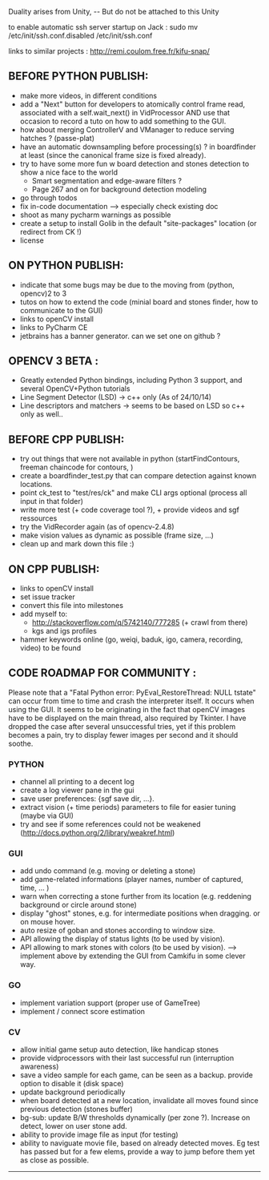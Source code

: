 
Duality arises from Unity, -- But do not be attached to this Unity

to enable automatic ssh server startup on Jack :
sudo mv /etc/init/ssh.conf.disabled /etc/init/ssh.conf

links to similar projects : http://remi.coulom.free.fr/kifu-snap/



## BEFORE PYTHON PUBLISH:

- make more videos, in different conditions
- add a "Next" button for developers to atomically control frame read, associated with a self.wait_next() in VidProcessor  AND use that occasion to record a tuto on how to add something to the GUI.
- how about merging ControllerV and VManager to reduce serving hatches ? (passe-plat)
- have an automatic downsampling before processing(s) ? in boardfinder at least (since the canonical frame size is fixed already).
- try to have some more fun w board detection and stones detection to show a nice face to the world
    * Smart segmentation and edge-aware filters ?
    * Page 267 and on for background detection modeling
- go through todos
- fix in-code documentation  --> especially check existing doc
- shoot as many pycharm warnings as possible
- create a setup to install Golib in the default "site-packages" location (or redirect from CK !)
- license


## ON PYTHON PUBLISH:

- indicate that some bugs may be due to the moving from (python, opencv)2 to 3
- tutos on how to extend the code (minial board and stones finder, how to communicate to the GUI)
- links to openCV install
- links to PyCharm CE
- jetbrains has a banner generator. can we set one on github ?


## OPENCV 3 BETA :

- Greatly extended Python bindings, including Python 3 support, and several OpenCV+Python tutorials
- Line Segment Detector (LSD)     -> c++ only (As of 24/10/14)
- Line descriptors and matchers   -> seems to be based on LSD so c++ only as well..


## BEFORE CPP PUBLISH:

- try out things that were not available in python (startFindContours, freeman chaincode for contours, )
- create a boardfinder_test.py that can compare detection against known locations.
- point ck_test to "test/res/ck" and make CLI args optional (process all input in that folder)
- write more test (+ code coverage tool ?), + provide videos and sgf ressources
- try the VidRecorder again (as of opencv-2.4.8)
- make vision values as dynamic as possible (frame size, ...)
- clean up and mark down this file :)


## ON CPP PUBLISH:

- links to openCV install
- set issue tracker
- convert this file into milestones
- add myself to:
    * http://stackoverflow.com/q/5742140/777285  (+ crawl from there)
    * kgs and igs profiles
- hammer keywords online (go, weiqi, baduk, igo, camera, recording, video) to be found


## CODE ROADMAP FOR COMMUNITY :

Please note that a "Fatal Python error: PyEval_RestoreThread: NULL tstate" can occur from time to time and crash the
interpreter itself. It occurs when using the GUI. It seems to be originating in the fact that openCV images have to
be displayed on the main thread, also required by Tkinter. I have dropped the case after several unsuccessful tries,
yet if this problem becomes a pain, try to display fewer images per second and it should soothe.


### PYTHON

- channel all printing to a decent log
- create a log viewer pane in the gui
- save user preferences: {sgf save dir, ...}.
- extract vision (+ time periods) parameters to file for easier tuning (maybe via GUI)
- try and see if some references could not be weakened  (http://docs.python.org/2/library/weakref.html)

### GUI

- add undo command (e.g. moving or deleting a stone)
- add game-related informations (player names, number of captured, time, ... )
- warn when correcting a stone further from its location (e.g. reddening background or circle around stone)
- display "ghost" stones, e.g. for intermediate positions when dragging. or on mouse hover.
- auto resize of goban and stones according to window size.
- API allowing the display of status lights (to be used by vision).
- API allowing to mark stones with colors (to be used by vision).
--> implement above by extending the GUI from Camkifu in some clever way.

### GO

- implement variation support (proper use of GameTree)
- implement / connect score estimation

### CV

- allow initial game setup auto detection, like handicap stones
- provide vidprocessors with their last successful run (interruption awareness)
- save a video sample for each game, can be seen as a backup. provide option to disable it (disk space)
- update background periodically
- when board detected at a new location, invalidate all moves found since previous detection (stones buffer)
- bg-sub: update B/W thresholds dynamically (per zone ?). Increase on detect, lower on user stone add.
- ability to provide image file as input (for testing)
- ability to naviguate movie file, based on already detected moves. Eg test has passed but for a few elems, provide a way to jump before them yet as close as possible.

---------------------------------------------------------------------------------------------------

